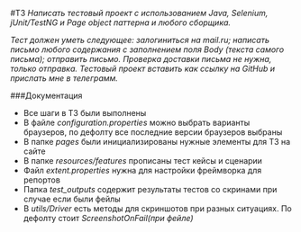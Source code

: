 #ТЗ
_Написать тестовый проект с использованием Java, Selenium, jUnit/TestNG и Page object паттерна и любого сборщика._ 

_Тест должен уметь следующее: залогиниться на mail.ru; написать письмо любого содержания c заполнением поля Body (текста самого письма); отправить письмо. Проверка доставки письма не нужна, только отправка. Тестовый проект вставить как ссылку на GitHub и прислать мне в телеграмм._

###Документация
* Все шаги в ТЗ были выполнены
* В файле _configuration.properties_ можно выбрать варианты браузеров, по дефолту все последние версии браузеров выбраны
* В папке _pages_ были инициализированы нужные элементы для ТЗ на сайте
* В папке _resources/features_ прописаны тест кейсы и сценарии
* Файл _extent.properties_ нужна для настройки фреймворка для репортов
* Папка _test_outputs_ содержит результаты тестов со скринами при случае если были фейлы
* В _utils/Driver_ есть методы для скриншотов при разных ситуациях. По дефолту стоит _ScreenshotOnFail(при фейле)_